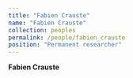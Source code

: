 ```yaml
---
title: "Fabien Crauste"
name: "Fabien Crauste"
collection: peoples
permalink: /people/fabien_crauste
position: "Permanent researcher"
---
```


**Fabien Crauste**
